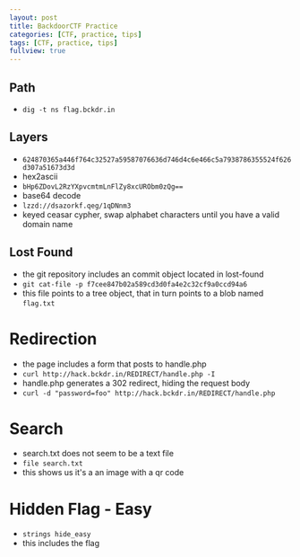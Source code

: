 ```yaml
---
layout: post
title: BackdoorCTF Practice
categories: [CTF, practice, tips]
tags: [CTF, practice, tips]
fullview: true
---
```



## Path

- `dig -t ns flag.bckdr.in`


## Layers

- `624870365a446f764c32527a59587076636d746d4c6e466c5a7938786355524f626d307a51673d3d`
- hex2ascii
- `bHp6ZDovL2RzYXpvcmtmLnFlZy8xcURObm0zQg==`
- base64 decode
- `lzzd://dsazorkf.qeg/1qDNnm3`
- keyed ceasar cypher, swap alphabet characters until you have a valid domain name

## Lost Found

- the git repository includes an commit object located in lost-found
- `git cat-file -p f7cee847b02a589cd3d0fa4e2c32cf9a0ccd94a6`
- this file points to a tree object, that in turn points to a blob named `flag.txt`

# Redirection

- the page includes a form that posts to handle.php
- `curl http://hack.bckdr.in/REDIRECT/handle.php -I`
- handle.php generates a 302 redirect, hiding the request body
- `curl -d "password=foo" http://hack.bckdr.in/REDIRECT/handle.php`

# Search

- search.txt does not seem to be a text file
- `file search.txt`
- this shows us it's a an image with a qr code

# Hidden Flag - Easy

- `strings hide_easy`
- this includes the flag
